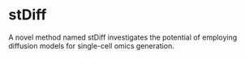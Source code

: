 # stDiff
A novel method named stDiff  investigates the potential of employing diffusion models for single-cell omics generation.
